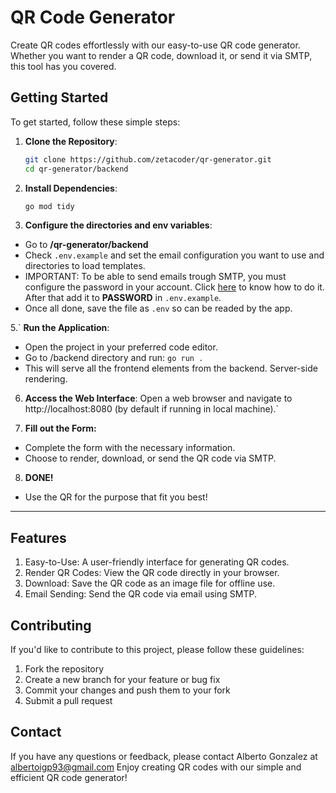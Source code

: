 # QR Code Generator

Create QR codes effortlessly with our easy-to-use QR code generator. Whether you want to render a QR code, download it, or send it via SMTP, this tool has you covered.

## Getting Started
To get started, follow these simple steps:

1. **Clone the Repository**: 
   ```sh
   git clone https://github.com/zetacoder/qr-generator.git
   cd qr-generator/backend

2. **Install Dependencies**:
   ```sh
   go mod tidy

3. **Configure the directories and env variables**:
- Go to **/qr-generator/backend**
- Check `.env.example` and set the email configuration you want to use and directories to load templates.
- IMPORTANT: To be able to send emails trough SMTP, you must configure the password in your account. Click [here](https://support.google.com/mail/answer/185833?hl=en#app-passwords) to know how to do it. After that add it to **PASSWORD** in `.env.example`.
- Once all done, save the file as `.env` so can be readed by the app.


5.` **Run the Application**:
- Open the project in your preferred code editor.
- Go to /backend directory and run: `go run .`
- This will serve all the frontend elements from the backend. Server-side rendering.


6. **Access the Web Interface**:
Open a web browser and navigate to http://localhost:8080 (by default if running in local machine).`


7. **Fill out the Form:**
- Complete the form with the necessary information.
- Choose to render, download, or send the QR code via SMTP.


8. **DONE!**
- Use the QR for the purpose that fit you best!
--------------------------------------------------

## **Features**
1. Easy-to-Use: A user-friendly interface for generating QR codes.
2. Render QR Codes: View the QR code directly in your browser.
3. Download: Save the QR code as an image file for offline use.
4. Email Sending: Send the QR code via email using SMTP.

## **Contributing**
If you'd like to contribute to this project, please follow these guidelines:

1. Fork the repository
2. Create a new branch for your feature or bug fix
3. Commit your changes and push them to your fork
4. Submit a pull request

## **Contact**
If you have any questions or feedback, please contact Alberto Gonzalez at albertoigp93@gmail.com
Enjoy creating QR codes with our simple and efficient QR code generator!
